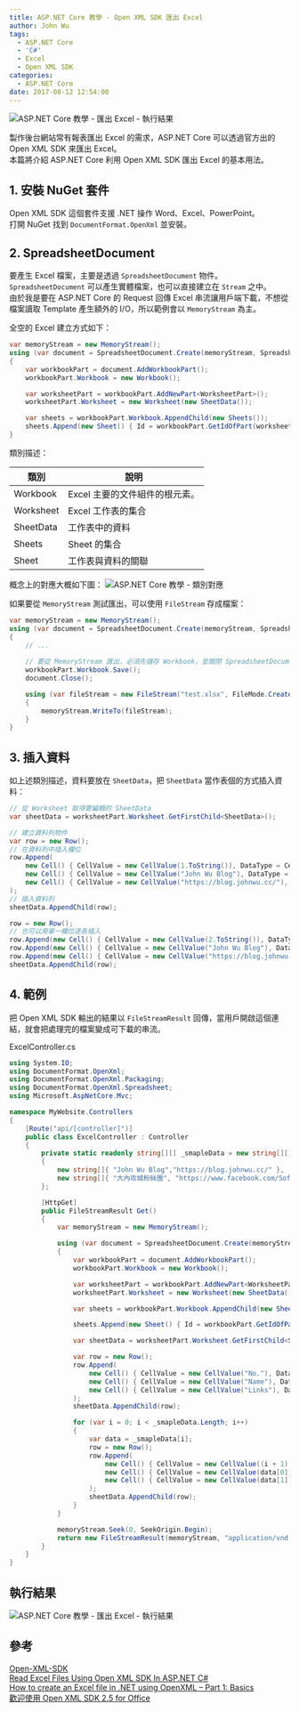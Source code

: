 ```yaml
---
title: ASP.NET Core 教學 - Open XML SDK 匯出 Excel
author: John Wu
tags:
  - ASP.NET Core
  - 'C#'
  - Excel
  - Open XML SDK
categories:
  - ASP.NET Core
date: 2017-08-12 12:54:00
---
```

![ASP.NET Core 教學 - 匯出 Excel - 執行結果](/images/x294.png)

製作後台網站常有報表匯出 Excel 的需求，ASP.NET Core 可以透過官方出的 Open XML SDK 來匯出 Excel。  
本篇將介紹 ASP.NET Core 利用 Open XML SDK 匯出 Excel 的基本用法。  

<!-- more -->

## 1. 安裝 NuGet 套件

Open XML SDK 這個套件支援 .NET 操作 Word、Excel、PowerPoint。  
打開 NuGet 找到 `DocumentFormat.OpenXml` 並安裝。  

## 2. SpreadsheetDocument

要產生 Excel 檔案，主要是透過 `SpreadsheetDocument` 物件。  
`SpreadsheetDocument` 可以產生實體檔案，也可以直接建立在 `Stream` 之中。  
由於我是要在 ASP.NET Core 的 Request 回傳 Excel 串流讓用戶端下載，不想從檔案讀取 Template 產生額外的 I/O，所以範例會以 `MemoryStream` 為主。  

全空的 Excel 建立方式如下：
```cs
var memoryStream = new MemoryStream();
using (var document = SpreadsheetDocument.Create(memoryStream, SpreadsheetDocumentType.Workbook))
{
    var workbookPart = document.AddWorkbookPart();
    workbookPart.Workbook = new Workbook();

    var worksheetPart = workbookPart.AddNewPart<WorksheetPart>();
    worksheetPart.Worksheet = new Worksheet(new SheetData());

    var sheets = workbookPart.Workbook.AppendChild(new Sheets());
    sheets.Append(new Sheet() { Id = workbookPart.GetIdOfPart(worksheetPart), SheetId = 1, Name = "Sheet 1" });
}
```

類別描述：  

| 類別 | 說明 |
| ------ | ------ |
| Workbook | Excel 主要的文件組件的根元素。 |
| Worksheet | Excel 工作表的集合 |
| SheetData | 工作表中的資料 |
| Sheets | Sheet 的集合 |
| Sheet | 工作表與資料的關聯 |

概念上的對應大概如下圖：
![ASP.NET Core 教學 - 類別對應](/images/x294.gif)

如果要從 `MemoryStream` 測試匯出，可以使用 `FileStream` 存成檔案：
```cs
var memoryStream = new MemoryStream();
using (var document = SpreadsheetDocument.Create(memoryStream, SpreadsheetDocumentType.Workbook))
{
    // ...
    
    // 要從 MemoryStream 匯出，必須先儲存 Workbook，並關閉 SpreadsheetDocument 物件
    workbookPart.Workbook.Save();
    document.Close();

    using (var fileStream = new FileStream("test.xlsx", FileMode.Create))
    {
        memoryStream.WriteTo(fileStream);
    }
}
```

## 3. 插入資料

如上述類別描述，資料要放在 `SheetData`，把 `SheetData` 當作表個的方式插入資料：

```cs
// 從 Worksheet 取得要編輯的 SheetData
var sheetData = worksheetPart.Worksheet.GetFirstChild<SheetData>();

// 建立資料列物件
var row = new Row();
// 在資料列中插入欄位
row.Append(
    new Cell() { CellValue = new CellValue(1.ToString()), DataType = CellValues.Number },
    new Cell() { CellValue = new CellValue("John Wu Blog"), DataType = CellValues.String },
    new Cell() { CellValue = new CellValue("https://blog.johnwu.cc/"), DataType = CellValues.String }
);
// 插入資料列 
sheetData.AppendChild(row);

row = new Row();
// 也可以用單一欄位逐各插入
row.Append(new Cell() { CellValue = new CellValue(2.ToString()), DataType = CellValues.Number });
row.Append(new Cell() { CellValue = new CellValue("John Wu Blog"), DataType = CellValues.String });
row.Append(new Cell() { CellValue = new CellValue("https://blog.johnwu.cc/"), DataType = CellValues.String });
sheetData.AppendChild(row);
```
## 4. 範例

把 Open XML SDK 輸出的結果以 `FileStreamResult` 回傳，當用戶開啟這個連結，就會把處理完的檔案變成可下載的串流。  

ExcelController.cs
```cs
using System.IO;
using DocumentFormat.OpenXml;
using DocumentFormat.OpenXml.Packaging;
using DocumentFormat.OpenXml.Spreadsheet;
using Microsoft.AspNetCore.Mvc;

namespace MyWebsite.Controllers
{
    [Route("api/[controller]")]
    public class ExcelController : Controller
    {
        private static readonly string[][] _smapleData = new string[][]
        {
            new string[]{ "John Wu Blog","https://blog.johnwu.cc/" },
            new string[]{ "大內攻城粉絲團", "https://www.facebook.com/SoftwareENG.NET" }
        };

        [HttpGet]
        public FileStreamResult Get()
        {
            var memoryStream = new MemoryStream();

            using (var document = SpreadsheetDocument.Create(memoryStream, SpreadsheetDocumentType.Workbook))
            {
                var workbookPart = document.AddWorkbookPart();
                workbookPart.Workbook = new Workbook();

                var worksheetPart = workbookPart.AddNewPart<WorksheetPart>();
                worksheetPart.Worksheet = new Worksheet(new SheetData());

                var sheets = workbookPart.Workbook.AppendChild(new Sheets());

                sheets.Append(new Sheet() { Id = workbookPart.GetIdOfPart(worksheetPart), SheetId = 1, Name = "Sheet 1" });

                var sheetData = worksheetPart.Worksheet.GetFirstChild<SheetData>();

                var row = new Row();
                row.Append(
                    new Cell() { CellValue = new CellValue("No."), DataType = CellValues.String },
                    new Cell() { CellValue = new CellValue("Name"), DataType = CellValues.String },
                    new Cell() { CellValue = new CellValue("Links"), DataType = CellValues.String }
                );
                sheetData.AppendChild(row);

                for (var i = 0; i < _smapleData.Length; i++)
                {
                    var data = _smapleData[i];
                    row = new Row();
                    row.Append(
                        new Cell() { CellValue = new CellValue((i + 1).ToString()), DataType = CellValues.Number },
                        new Cell() { CellValue = new CellValue(data[0]), DataType = CellValues.String },
                        new Cell() { CellValue = new CellValue(data[1]), DataType = CellValues.String }
                    );
                    sheetData.AppendChild(row);
                }
            }

            memoryStream.Seek(0, SeekOrigin.Begin);
            return new FileStreamResult(memoryStream, "application/vnd.openxmlformats-officedocument.spreadsheetml.sheet");
        }
    }
}
```

## 執行結果

![ASP.NET Core 教學 - 匯出 Excel - 執行結果](/images/x294.png)

## 參考

[Open-XML-SDK](https://github.com/OfficeDev/Open-XML-SDK)  
[Read Excel Files Using Open XML SDK In ASP.NET C#](https://social.technet.microsoft.com/wiki/contents/articles/35010.read-excel-files-using-open-xml-sdk-in-asp-net-c.aspx)  
[How to create an Excel file in .NET using OpenXML – Part 1: Basics](http://www.dispatchertimer.com/tutorial/how-to-create-an-excel-file-in-net-using-openxml-part-1-basics/)  
[歡迎使用 Open XML SDK 2.5 for Office](https://msdn.microsoft.com/zh-tw/library/office/bb448854.aspx)  